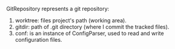GitRepository represents a git repository:
1. worktree: files project's path (working area).
2. gitdir: path of .git directory (where I commit the tracked files).
3. conf: is an instance of ConfigParser, used to read and write configuration files.
